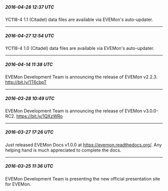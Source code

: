﻿##### 2016-04-28 12:37 UTC

YC118-4 1.1 (Citadel) data files are available via EVEMon's auto-updater.

----

##### 2016-04-27 12:54 UTC

YC118-4 1.0 (Citadel) data files are available via EVEMon's auto-updater.

----

##### 2016-04-14 11:38 UTC

EVEMon Development Team is announcing the release of EVEMon v2.2.3. http://bit.ly/1T6cbpT

----

##### 2016-03-28 10:49 UTC

EVEMon Development Team is announcing the release of EVEMon v3.0.0-RC2. https://bit.ly/1QXzWRo

----

##### 2016-03-27 17:26 UTC

Just released EVEMon Docs v1.0.0 at https://evemon.readthedocs.org/. Any helping hand is much appreciated to complete the docs.

----

##### 2016-03-25 11:36 UTC

EVEMon Development Team is presenting the new official presentation site for EVEMon.
